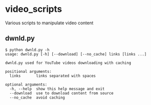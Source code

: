 # video_scripts

Various scripts to manipulate video content

## dwnld.py

```text
$ python dwnld.py -h
usage: dwnld.py [-h] [--download] [--no_cache] links [links ...]

dwnld.py used for YouTube videos downloading with caching

positional arguments:
  links       links separated with spaces

optional arguments:
  -h, --help  show this help message and exit
  --download  use to download content from source
  --no_cache  avoid caching
```
